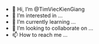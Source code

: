 - 👋 Hi, I’m @TimViecKienGiang
- 👀 I’m interested in ...
- 🌱 I’m currently learning ...
- 💞️ I’m looking to collaborate on ...
- 📫 How to reach me ...

<!---
TimViecKienGiang/TimViecKienGiang is a ✨ special ✨ repository because its `README.md` (this file) appears on your GitHub profile.
You can click the Preview link to take a look at your changes.
--->

